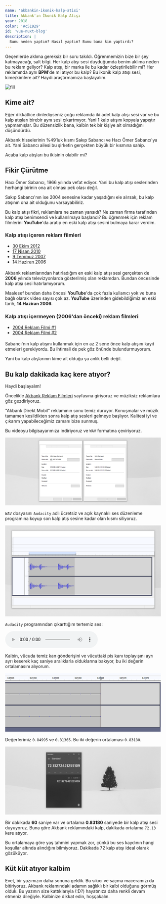 ```yaml
---
name: 'akbankin-ikonik-kalp-atisi'
title: Akbank'ın İkonik Kalp Atışı
year: 2018
color: '#c51929'
id: 'vue-nuxt-blog'
description: |
  Bunu neden yaptım? Nasıl yaptım? Bunu bana kim yaptırdı?
---
```


Geçenlerde aklıma gereksiz bir soru takıldı. Öğrenmemizin bize bir şey katmayacağı, salt bilgi. Her kalp atışı sesi duyduğumda benim aklıma neden bu reklam geliyor? Kalp atışı, bir marka ile bu kadar özleştirilebilir mi? Her reklamında aynı **BPM**'de mi atıyor bu kalp? Bu ikonik kalp atışı sesi, kime/kimlere ait? Haydi araştırmamıza başlayalım.

![](https://media.giphy.com/media/iBcNzxvcRUcHHJX4a3/giphy.gif "fill")

## Kime ait?

Eğer dikkatlice dinlediyseniz çoğu reklamda iki adet kalp atışı sesi var ve bu kalp atışları birebir aynı sesi çıkartmıyor. Yani 1 kalp atışını kopyala yapıştır yapmamışlar. Bu düzensizlik bana, kalbin tek bir kişiye ait olmadığını düşündürdü. 

Akbank hisselerinin %49′luk kısmı Sakıp Sabancı ve Hacı Ömer Sabancı'ya ait. Yani Sabancı ailesi bu şirketin gerçekten büyük bir kısmına sahip.

Acaba kalp atışları bu ikisinin olabilir mi?

## Fikir Çürütme

Hacı Ömer Sabancı, 1966 yılında vefat ediyor. Yani bu kalp atışı seslerinden herhangi birinin ona ait olması pek olası değil.

Sakıp Sabancı'nın ise 2004 senesine kadar yaşadığını ele alırsak, bu kalp atışının ona ait olduğunu varsayabiliriz.

Bu kalp atışı fikri, reklamlara ne zaman yansıdı? Ne zaman firma tarafından kalp atışı benimsendi ve kullanılmaya başlandı? Bu öğrenmek için reklam filmlerini **YouTube**'da aratıp en eski kalp atışı sesini bulmaya karar verdim.

### Kalp atışı içeren reklam filmleri
- [30 Ekim 2012]
- [17 Nisan 2010]
- [9 Temmuz 2007]
- [14 Haziran 2006]

####  
Akbank reklamlarından hatırladığım en eski kalp atışı sesi gerçekten de **2006** yılında televizyonlarda gösterilmiş olan reklamdan. Bundan öncesinde kalp atışı sesi hatırlamıyorum.

Maalesef bundan daha öncesi **YouTube**'da çok fazla kullanıcı yok ve buna bağlı olarak video sayısı çok az. **YouTube** üzerinden gidebildiğimiz en eski tarih, **14 Haziran 2006**.

### Kalp atışı içermeyen (2006'dan önceki) reklam filmleri
- [2004 Reklam Filmi #1]
- [2004 Reklam Filmi #2]

####  
Sabancı'nın kalp atışını kullanmak için en az 2 sene önce kalp atışını kayıt etmeleri gerekiyordu. Bu ihtimali de pek göz önünde bulundurmuyorum. 

Yani bu kalp atışlarının kime ait olduğu şu anlık belli değil.

## Bu kalp dakikada kaç kere atıyor?

Haydi başlayalım!

Öncelikle [Akbank Reklam Filmleri] sayfasına giriyoruz ve müziksiz reklamlara göz gezdiriyoruz.

"Akbank Direkt Mobil" reklamının sonu temiz duruyor. Konuşmalar ve müzik tamamen kesildikten sonra kalp atış sesleri gelmeye başlıyor. Kalitesi iyi ve çıkarım yapabileceğimiz zamanı bize sunmuş.

Bu videoyu bilgisayarımıza indiriyoruz ve `WAV` formatına çeviriyoruz.

![WAV dosyasının videodan daha büyük olması da ayrı bir ironi.](/assets/akbankin-ikonik-kalp-atisi/buyuk.png "big")

`WAV` dosyasını `Audacity` adlı ücretsiz ve açık kaynaklı ses düzenleme programına koyup son kalp atış sesine kadar olan kısmı siliyoruz.

![](/assets/akbankin-ikonik-kalp-atisi/audacity.png "big")

`Audacity` programından çıkarttığım tertemiz ses:

![](/assets/akbankin-ikonik-kalp-atisi/kalpatis.wav)

Kalbin, vücuda temiz kan gönderişini ve vücuttaki pis kanı toplayışını ayrı ayrı keserek kaç saniye aralıklarla olduklarına bakıyor, bu iki değerin ortalamasını alıyorum.

![](/assets/akbankin-ikonik-kalp-atisi/81365.png "big")

Değerlerimiz `0.84995` ve `0.81365`. Bu iki değerin ortalaması `0.83180`. 

![](/assets/akbankin-ikonik-kalp-atisi/kackere.png "big")

Bir dakikada **60** saniye var ve ortalama **0.83180** saniyede bir kalp atışı sesi duyuyoruz. Buna göre Akbank reklamındaki kalp, dakikada ortalama `72.13` kere atıyor. 

Bu ortalamaya göre yaş tahmini yapmak zor, çünkü bu ses kaydının hangi koşullar altında alındığını bilmiyoruz. Dakikada 72 kalp atışı ideal olarak gözüküyor.

## Küt küt atıyor kalbim

Evet, bir yazımızın daha sonuna geldik. Bu sıkıcı ve saçma maceramızı da bitiriyoruz. Akbank reklamındaki adamın sağlıklı bir kalbi olduğunu görmüş olduk. Bu yazının size kattıklarıyla (:D?) hayatınıza daha renkli devam etmeniz dileğiyle. Kalbinize dikkat edin, hoşçakalın.


[2004 Reklam Filmi #1]:https://www.youtube.com/watch?v=gbSHkaMt__g
[2004 Reklam Filmi #2]:https://www.youtube.com/watch?v=266M1_pOE6E
[30 Ekim 2012]:https://www.youtube.com/watch?v=Ib3JPHEaIAc
[17 Nisan 2010]:https://www.youtube.com/watch?v=-Pa4XbzOYS0
[9 Temmuz 2007]:https://www.youtube.com/watch?v=TY4BG7VB7RE
[14 Haziran 2006]:https://www.youtube.com/watch?v=-Laz64NWwDA
[Akbank Reklam Filmleri]:https://www.akbank.com/tr-tr/Yatirimci-iliskileri/Sayfalar/Reklamlar.aspx